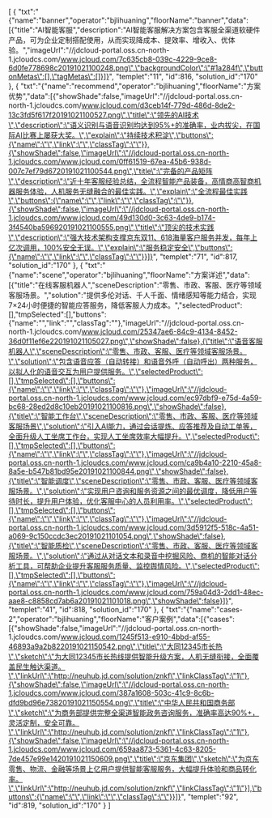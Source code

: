 [
	{
		"txt":"{\"name\":\"banner\",\"operator\":\"bjlihuaning\",\"floorName\":\"banner\",\"data\":[{\"title\":\"AI智能客服\",\"description\":\"AI智能客服解决方案包含客服全渠道软硬件产品，可为企业定制搭配使用，从而实现降成本、提效率、增收入、优体验。\",\"imageUrl\":\"//jdcloud-portal.oss.cn-north-1.jcloudcs.com/www.jcloud.com/7c635cb8-039c-4229-9ce8-6d0fe778698c20191021100248.png\",\"backgroundColor\":\"#1a284f\",\"buttonMetas\":[],\"tagMetas\":[]}]}",
		"templet":"11",
		"id":816,
		"solution_id":"170"
	},
	{
		"txt":"{\"name\":\"recommend\",\"operator\":\"bjlihuaning\",\"floorName\":\"方案优势\",\"data\":[{\"showShade\":false,\"imageUrl\":\"//jdcloud-portal.oss.cn-north-1.jcloudcs.com/www.jcloud.com/d3ceb14f-779d-486d-8de2-13c3fd5f617f20191021100527.png\",\"title\":\"领先的AI技术\",\"description\":\"语义识别与语音识别均达到95%+的准确率，业内拔尖，在国际AI比赛上屡获大奖。\",\"explain\":\"持续技术积淀\",\"buttons\":{\"name\":\"\",\"link\":\"\",\"classTag\":\"\"}},{\"showShade\":false,\"imageUrl\":\"//jdcloud-portal.oss.cn-north-1.jcloudcs.com/www.jcloud.com/0ff61519-67ea-45b6-938d-007c7ef79d6720191021100544.png\",\"title\":\"完备的产品矩阵\",\"description\":\"近十年客服经验总结，全流程智能产品装备，高情商高智商机器服务体验，人机服务无缝融合的最佳实践。\",\"explain\":\"全流程最佳实践\",\"buttons\":{\"name\":\"\",\"link\":\"\",\"classTag\":\"\"}},{\"showShade\":false,\"imageUrl\":\"//jdcloud-portal.oss.cn-north-1.jcloudcs.com/www.jcloud.com/49d130d0-3c63-4de9-b174-3f4540ba596920191021100555.png\",\"title\":\"顶尖的技术实践\",\"description\":\"强大技术架构支撑京东双11、618海量客户服务并发，每年上亿次调用，100%安全无误。\",\"explain\":\"服务稳定安全\",\"buttons\":{\"name\":\"\",\"link\":\"\",\"classTag\":\"\"}}]}",
		"templet":"71",
		"id":817,
		"solution_id":"170"
	},
	{
		"txt":"{\"name\":\"scene\",\"operator\":\"bjlihuaning\",\"floorName\":\"方案详述\",\"data\":[{\"title\":\"在线客服机器人\",\"sceneDescription\":\"零售、市政、客服、医疗等领域客服场景。\",\"solution\":\"提供多伦对话、千人千面、情绪感知等能力结合，实现7×24小时便捷的智能应答服务，降低客服人力成本。\",\"selectedProduct\":[],\"tmpSelected\":[],\"buttons\":{\"name\":\"\",\"link\":\"\",\"classTag\":\"\"},\"imageUrl\":\"//jdcloud-portal.oss.cn-north-1.jcloudcs.com/www.jcloud.com/25347ae6-84c9-4134-8452-36d0f11ef6e220191021105027.png\",\"showShade\":false},{\"title\":\"语音客服机器人\",\"sceneDescription\":\"零售、市政、客服、医疗等领域客服场景。\",\"solution\":\"包含语音应答（自动转接）和语音外呼（自动呼出）两种服务，以拟人化的语音交互为用户提供服务。\",\"selectedProduct\":[],\"tmpSelected\":[],\"buttons\":{\"name\":\"\",\"link\":\"\",\"classTag\":\"\"},\"imageUrl\":\"//jdcloud-portal.oss.cn-north-1.jcloudcs.com/www.jcloud.com/ec97dbf9-e75d-4a59-bc68-28ed2d8c10eb20191021100816.png\",\"showShade\":false},{\"title\":\"智能工作台\",\"sceneDescription\":\"零售、市政、客服、医疗等领域客服场景\",\"solution\":\"引入AI能力，通过会话提炼、应答推荐及自动工单等，全面升级人工坐席工作台，实现人工坐席效率大幅提升。\",\"selectedProduct\":[],\"tmpSelected\":[],\"buttons\":{\"name\":\"\",\"link\":\"\",\"classTag\":\"\"},\"imageUrl\":\"//jdcloud-portal.oss.cn-north-1.jcloudcs.com/www.jcloud.com/ca9b4a10-2210-45a8-8a5e-b547b81bd95e20191021100844.png\",\"showShade\":false},{\"title\":\"智能调度\",\"sceneDescription\":\"零售、市政、客服、医疗等领域客服场景。\",\"solution\":\"实现用户咨询和服务资源之间的最优调度，降低用户等待时长，提升用户体验，优化客服中心的人员利用率。\",\"selectedProduct\":[],\"tmpSelected\":[],\"buttons\":{\"name\":\"\",\"link\":\"\",\"classTag\":\"\"},\"imageUrl\":\"//jdcloud-portal.oss.cn-north-1.jcloudcs.com/www.jcloud.com/3d5912f5-518c-4a51-a069-9c150ccdc3ec20191021101054.png\",\"showShade\":false},{\"title\":\"智能质检\",\"sceneDescription\":\"零售、市政、客服、医疗等领域客服场景。\",\"solution\":\"通过从对话文本和录音中挖掘风险、商机的智能对话分析工具，可帮助企业提升客服服务质量、监控舆情风险。\",\"selectedProduct\":[],\"tmpSelected\":[],\"buttons\":{\"name\":\"\",\"link\":\"\",\"classTag\":\"\"},\"imageUrl\":\"//jdcloud-portal.oss.cn-north-1.jcloudcs.com/www.jcloud.com/759a04d3-2dd1-48ec-aae8-c8858cd7ab6a20191021101018.png\",\"showShade\":false}]}",
		"templet":"41",
		"id":818,
		"solution_id":"170"
	},
	{
		"txt":"{\"name\":\"cases-2\",\"operator\":\"bjlihuaning\",\"floorName\":\"客户案例\",\"data\":[{\"cases\":[{\"showShade\":false,\"imageUrl\":\"//jdcloud-portal.oss.cn-north-1.jcloudcs.com/www.jcloud.com/1245f513-e910-4bbd-af55-46893a9a2b8220191021150542.png\",\"title\":\"大同12345市长热\",\"sketch\":\"为大同12345市长热线提供智能升级方案，人机无缝衔接，全面覆盖民生触达渠道。\",\"linkUrl\":\"http://neuhub.jd.com/solution/znkf\",\"linkClassTag\":\"1\"},{\"showShade\":false,\"imageUrl\":\"//jdcloud-portal.oss.cn-north-1.jcloudcs.com/www.jcloud.com/387a1608-503c-41c9-8c6b-dfd9bd96e73820191021150554.png\",\"title\":\"中华人民共和国商务部\",\"sketch\":\"为商务部提供完整全渠道智能政务咨询服务，准确率高达90%+，灵活定制，安全可靠。\",\"linkUrl\":\"http://neuhub.jd.com/solution/znkf\",\"linkClassTag\":\"1\"},{\"showShade\":false,\"imageUrl\":\"//jdcloud-portal.oss.cn-north-1.jcloudcs.com/www.jcloud.com/659aa873-5361-4c63-8205-7de457e99e1420191021150609.png\",\"title\":\"京东集团\",\"sketch\":\"为京东零售、物流、金融等场景上亿用户提供智能客服服务，大幅提升体验和商品转化率。\",\"linkUrl\":\"http://neuhub.jd.com/solution/znkf\",\"linkClassTag\":\"1\"}],\"buttons\":{\"name\":\"\",\"link\":\"\",\"classTag\":\"\"}}]}",
		"templet":"92",
		"id":819,
		"solution_id":"170"
	}
]